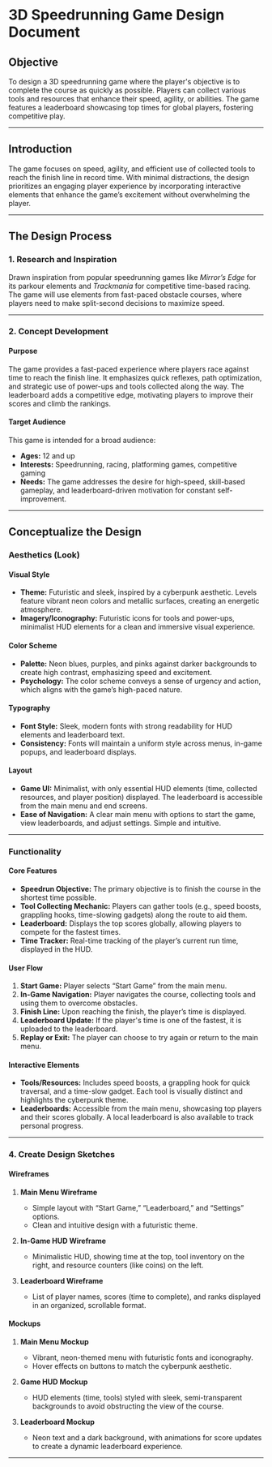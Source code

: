 # 3D Speedrunning Game Design Document

## Objective

To design a 3D speedrunning game where the player's objective is to complete the course as quickly as possible. Players can collect various tools and resources that enhance their speed, agility, or abilities. The game features a leaderboard showcasing top times for global players, fostering competitive play.

---

## Introduction

The game focuses on speed, agility, and efficient use of collected tools to reach the finish line in record time. With minimal distractions, the design prioritizes an engaging player experience by incorporating interactive elements that enhance the game’s excitement without overwhelming the player.

---

## The Design Process

### 1. Research and Inspiration

Drawn inspiration from popular speedrunning games like *Mirror’s Edge* for its parkour elements and *Trackmania* for competitive time-based racing. The game will use elements from fast-paced obstacle courses, where players need to make split-second decisions to maximize speed.

---

### 2. Concept Development

#### Purpose
The game provides a fast-paced experience where players race against time to reach the finish line. It emphasizes quick reflexes, path optimization, and strategic use of power-ups and tools collected along the way. The leaderboard adds a competitive edge, motivating players to improve their scores and climb the rankings.

#### Target Audience
This game is intended for a broad audience:
- **Ages:** 12 and up
- **Interests:** Speedrunning, racing, platforming games, competitive gaming
- **Needs:** The game addresses the desire for high-speed, skill-based gameplay, and leaderboard-driven motivation for constant self-improvement.

---

## Conceptualize the Design

### Aesthetics (Look)

#### Visual Style
- **Theme:** Futuristic and sleek, inspired by a cyberpunk aesthetic. Levels feature vibrant neon colors and metallic surfaces, creating an energetic atmosphere.
- **Imagery/Iconography:** Futuristic icons for tools and power-ups, minimalist HUD elements for a clean and immersive visual experience.

#### Color Scheme
- **Palette:** Neon blues, purples, and pinks against darker backgrounds to create high contrast, emphasizing speed and excitement.
- **Psychology:** The color scheme conveys a sense of urgency and action, which aligns with the game’s high-paced nature.

#### Typography
- **Font Style:** Sleek, modern fonts with strong readability for HUD elements and leaderboard text.
- **Consistency:** Fonts will maintain a uniform style across menus, in-game popups, and leaderboard displays.

#### Layout
- **Game UI:** Minimalist, with only essential HUD elements (time, collected resources, and player position) displayed. The leaderboard is accessible from the main menu and end screens.
- **Ease of Navigation:** A clear main menu with options to start the game, view leaderboards, and adjust settings. Simple and intuitive.

---

### Functionality

#### Core Features
- **Speedrun Objective:** The primary objective is to finish the course in the shortest time possible.
- **Tool Collecting Mechanic:** Players can gather tools (e.g., speed boosts, grappling hooks, time-slowing gadgets) along the route to aid them.
- **Leaderboard:** Displays the top scores globally, allowing players to compete for the fastest times.
- **Time Tracker:** Real-time tracking of the player’s current run time, displayed in the HUD.

#### User Flow
1. **Start Game:** Player selects “Start Game” from the main menu.
2. **In-Game Navigation:** Player navigates the course, collecting tools and using them to overcome obstacles.
3. **Finish Line:** Upon reaching the finish, the player’s time is displayed.
4. **Leaderboard Update:** If the player's time is one of the fastest, it is uploaded to the leaderboard.
5. **Replay or Exit:** The player can choose to try again or return to the main menu.

#### Interactive Elements
- **Tools/Resources:** Includes speed boosts, a grappling hook for quick traversal, and a time-slow gadget. Each tool is visually distinct and highlights the cyberpunk theme.
- **Leaderboards:** Accessible from the main menu, showcasing top players and their scores globally. A local leaderboard is also available to track personal progress.

---

### 4. Create Design Sketches

#### Wireframes

1. **Main Menu Wireframe**
   - Simple layout with “Start Game,” “Leaderboard,” and “Settings” options.
   - Clean and intuitive design with a futuristic theme.

2. **In-Game HUD Wireframe**
   - Minimalistic HUD, showing time at the top, tool inventory on the right, and resource counters (like coins) on the left.

3. **Leaderboard Wireframe**
   - List of player names, scores (time to complete), and ranks displayed in an organized, scrollable format.

#### Mockups

1. **Main Menu Mockup**
   - Vibrant, neon-themed menu with futuristic fonts and iconography.
   - Hover effects on buttons to match the cyberpunk aesthetic.

2. **Game HUD Mockup**
   - HUD elements (time, tools) styled with sleek, semi-transparent backgrounds to avoid obstructing the view of the course.

3. **Leaderboard Mockup**
   - Neon text and a dark background, with animations for score updates to create a dynamic leaderboard experience.

---